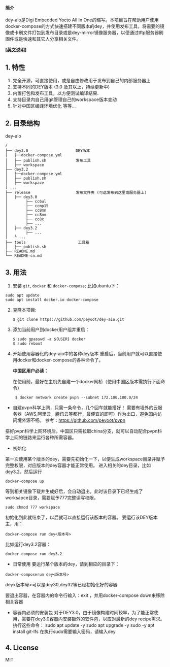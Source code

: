 #### 简介
dey-aio是Digi Embedded Yocto All In One的缩写。本项目旨在帮助用户使用docker-compose的方式快速搭建不同版本的dey，并使用发布工具，将需要的镜像或卡刷文件打包到发布目录或是dey-mirror镜像服务器，以便通过tftp服务器刷固件或是快速和其它人分享相关文件。

**[[英文说明]](README.md)**

## 1. 特性
1. 完全开源，可直接使用，或是自由修改用于发布到自己的内部服务器上
2. 支持不同的DEY版本 (3.0 及其以上，持续更新中)
3. 内置打包和发布工具，以方便测试编译结果.
4. 支持目录内自己用git管理自己的workspace版本变动
5. 针对中国区编译环境优化
等等...
## 2.  目录结构
dey-aio
```
/
├── dey3.0                     DEY版本
│   ├──docker-compose.yml      
│   ├── publish.sh             发布工具
│   ├── workspace
├── dey3.2
│   ├──docker-compose.yml
│   ├── publish.sh
│   ├── workspace
| ...
├── release                    发布文件夹 (可选发布到这里或服务器上)
│   ├── dey3.0                   
│        ├── cc6ul
│        ├── ccmp15
│        ├── cc8mn
│        ├── cc8mm
│        ├── cc8x
│        ├── ...
│   ├── dey3.2                   
│        ├── ...
│   └ ...
├── tools                       工具箱
│   ├── publish.sh
├── README.md
└── README-cn.md

```
## 3. 用法
1. 安装 `git`, `docker` 和 `docker-compose`;
比如ubuntu下：
```shell
sudo apt update
sudo apt install docker.io docker-compose
```
2. 克隆本项目:
    ```
    $ git clone https://github.com/peyoot/dey-aio.git
    ```
3. 添加当前用户到docker用户组并重启：
    ```
    $ sudo gpasswd -a ${USER} docker
    $ sudo reboot
    ```
4. 开始使用容器化的dey-aio中的各种dey版本
   重启后，当前用户就可以直接使用docker和docker-compose的各种命令了。

   **中国区用户必读：**

   在使用前，最好在主机先自建一个docker网桥（使用中国区版本需执行下面命令）
   ```
    $ docker network create pvpn --subnet 172.100.100.0/24
   ```

  * 自建pvpn科学上网，只需一条命令，几个回车就能搭好！
    需要有墙外的云服务器（AWS,阿里云，腾讯云等都行，最便宜的即可）作为出口，避免国内访问境外源不畅。
    参考：https://github.com/peyoot/pvpn

  搭好pvpn科学上网环境后，中国区只需拉取china分支，就可以自动配合pvpn科学上网的链路来运行各种所需容器。
   
  * 初始化
  
  
  第一次使用某个版本的dey，需要先初始化一下，以便生成workspace目录并赋予完整权限，对应版本的dey容器才能正常使用。
  进入相关的dey目录，比如dey3.2，然后运行
  ```
docker-compose up
```
等到相关镜像下载并生成好后，会自动退出。此时该目录下已经生成了worksapce目录，需要赋予777完整读写权限。

```
sudo chmod 777 workspace
```
初始化到此就结束了，以后就可以直接运行该版本的容器。
要运行该DEY版本主，用：

```
docker-compose run dey<版本号>
```
比如运行dey3.2容器：

```
docker-compose run dey3.2
```
  * 日常使用
要运行某个版本的dey，请到相应的目录下：

```
docker-composerun dey<版本号>
```
dey<版本号>可以是dey30,dey32等已经初始化好的容器

要退出容器，在容器内的命令行输入：exit ，并用docker-compose down来移除相关容器

   * 容器内必须的安装包
对于DEY3.0，由于镜像构建时间较早，为了能正常使用，需要在dey3.0容器内安装额外的软件包，以应对最新的dey recipe需求。
执行这些命令：
sudo apt update -y
sudo apt upgrade -y
sudo -y apt install git-lfs
在执行sudo需要输入密码，请输入dey



## 4. License
MIT
